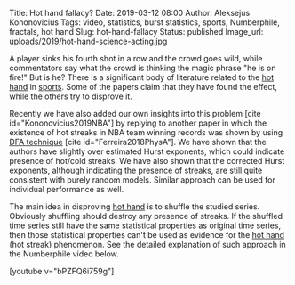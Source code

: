 Title: Hot hand fallacy?
Date: 2019-03-12 08:00
Author: Aleksejus Kononovicius
Tags: video, statistics, burst statistics, sports, Numberphile, fractals, hot hand
Slug: hot-hand-fallacy
Status: published
Image_url: uploads/2019/hot-hand-science-acting.jpg

A player sinks his fourth shot in a row and the crowd goes wild, while
commentators say what the crowd is thinking the magic phrase "he is on fire!"
But is he? There is a significant body of literature related to the [hot hand](/tag/hot-hand/) in
[sports](/tag/sports/). Some of the papers claim that they have found the effect, while the
others try to disprove it.
<!--more-->

Recently we have also added our own insights into this problem
[cite id="Kononovicius2019NBA"] by replying to another paper in which the
existence of hot streaks in NBA team winning records was shown by using
[DFA technique]({filename}/articles/2011/multifractality-time-series.md)
[cite id="Ferreira2018PhysA"]. We have shown that the authors have slightly
over estimated Hurst exponents, which could indicate presence of hot/cold
streaks. We have also shown that the corrected Hurst exponents, although
indicating the presence of streaks, are still quite consistent with purely
random models. Similar approach can be used for individual performance as well.

The main idea in disproving [hot hand](/tag/hot-hand/) is to shuffle the studied series. Obviously
shuffling should destroy any presence of streaks. If the shuffled time series
still have the same statistical properties as original time series, then those
statistical properties can't be used as evidence for the [hot hand](/tag/hot-hand/) (hot streak)
phenomenon. See the detailed explanation of such approach in the Numberphile
video below.

[youtube v="bPZFQ6i759g"]
